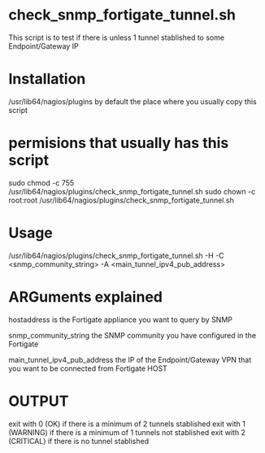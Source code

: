 ####
# check_snmp_fortigate_tunnel.sh
This script is to test if there is unless 1 tunnel stablished to some Endpoint/Gateway IP

####
# Installation
/usr/lib64/nagios/plugins by default the place where you usually copy this script
# permisions that usually has this script
sudo chmod -c 755 /usr/lib64/nagios/plugins/check_snmp_fortigate_tunnel.sh
sudo chown -c root:root /usr/lib64/nagios/plugins/check_snmp_fortigate_tunnel.sh


####
# Usage
/usr/lib64/nagios/plugins/check_snmp_fortigate_tunnel.sh -H <hostaddress> -C <snmp_community_string> -A <main_tunnel_ipv4_pub_address>

# ARGuments explained
hostaddress is the Fortigate appliance you want to query by SNMP

snmp_community_string the SNMP community you have configured in the Fortigate

main_tunnel_ipv4_pub_address the IP of the Endpoint/Gateway VPN that you want to be connected from Fortigate HOST


####
# OUTPUT
exit with 0 (OK) if there is a minimum of 2 tunnels stablished
exit with 1 (WARNING) if there is a minimum of 1 tunnels not stablished
exit with 2 (CRITICAL) if there is no tunnel stablished
